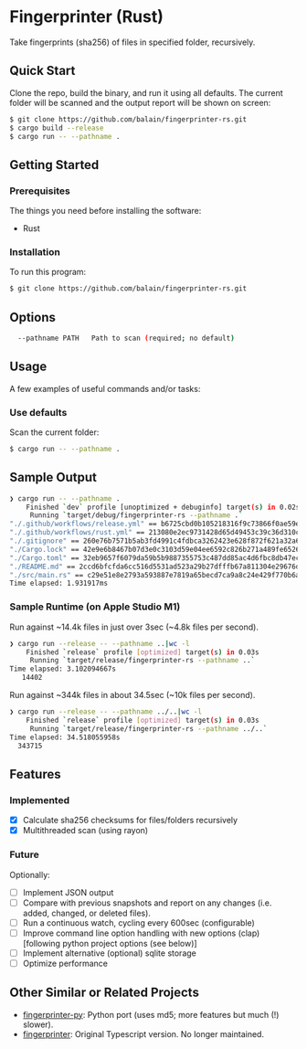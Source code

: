 # Fingerprinter (Rust)

Take fingerprints (sha256) of files in specified folder, recursively.

## Quick Start

Clone the repo, build the binary, and run it using all defaults. The current folder will be scanned and the output report will be shown on screen:

```bash
$ git clone https://github.com/balain/fingerprinter-rs.git
$ cargo build --release
$ cargo run -- --pathname .
```

## Getting Started

### Prerequisites

The things you need before installing the software:

* Rust

### Installation

To run this program:

```bash
$ git clone https://github.com/balain/fingerprinter-rs.git
```

## Options

```bash
  --pathname PATH   Path to scan (required; no default)
```

## Usage

A few examples of useful commands and/or tasks:

### Use defaults

Scan the current folder:

```bash
$ cargo run -- --pathname .
```

## Sample Output

```bash
❯ cargo run -- --pathname .
    Finished `dev` profile [unoptimized + debuginfo] target(s) in 0.02s
     Running `target/debug/fingerprinter-rs --pathname .`
"./.github/workflows/release.yml" == b6725cbd0b105218316f9c73866f0ae59e680c411faaf8b1aaaf22e7f9ad7b60
"./.github/workflows/rust.yml" == 213080e2ec9731428d65d49453c39c36d310c24056e5715ae70de743043f3b4e
"./.gitignore" == 260e76b7571b5ab3fd4991c4fdbca3262423e628f872f621a32a64ef06f995fa
"./Cargo.lock" == 42e9e6b8467b07d3e0c3103d59e04ee6592c826b271a489fe6526268b5938633
"./Cargo.toml" == 32eb9657f6079da59b5b9887355753c487dd85ac4d6fbc8db47ec8f36b5e0390
"./README.md" == 2ccd6bfcfda6cc516d5531ad523a29b27dfffb67a811304e29676d040d21c86e
"./src/main.rs" == c29e51e8e2793a593887e7819a65becd7ca9a8c24e429f770b6a1e2de0f42d11
Time elapsed: 1.931917ms
```

### Sample Runtime (on Apple Studio M1)

Run against ~14.4k files in just over 3sec (~4.8k files per second).

```bash
❯ cargo run --release -- --pathname ..|wc -l
    Finished `release` profile [optimized] target(s) in 0.03s
     Running `target/release/fingerprinter-rs --pathname ..`
Time elapsed: 3.102094667s
   14402
```

Run against ~344k files in about 34.5sec (~10k files per second).

```bash
❯ cargo run --release -- --pathname ../..|wc -l
    Finished `release` profile [optimized] target(s) in 0.03s
     Running `target/release/fingerprinter-rs --pathname ../..`
Time elapsed: 34.518055958s
  343715
```

## Features

### Implemented
- [x] Calculate sha256 checksums for files/folders recursively
- [x] Multithreaded scan (using rayon)

### Future
Optionally:
- [ ] Implement JSON output
- [ ] Compare with previous snapshots and report on any changes (i.e. added, changed, or deleted files).
- [ ] Run a continuous watch, cycling every 600sec (configurable)
- [ ] Improve command line option handling with new options (clap) [following python project options (see below)]
- [ ] Implement alternative (optional) sqlite storage
- [ ] Optimize performance

## Other Similar or Related Projects

- [fingerprinter-py](https://github.com/balain/fingerprinter-py): Python port (uses md5; more features but much (!) slower).
- [fingerprinter](https://github.com/balain/fingerprinter): Original Typescript version. No longer maintained.
